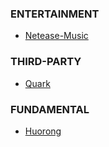 ### ENTERTAINMENT
- [Netease-Music](https://music.163.com/#/download)

### THIRD-PARTY
- [Quark](https://www.myquark.cn/)

### FUNDAMENTAL
- [Huorong](https://www.huorong.cn/person5.html)
